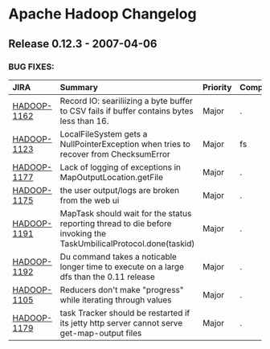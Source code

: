 
<!---
# Licensed to the Apache Software Foundation (ASF) under one
# or more contributor license agreements.  See the NOTICE file
# distributed with this work for additional information
# regarding copyright ownership.  The ASF licenses this file
# to you under the Apache License, Version 2.0 (the
# "License"); you may not use this file except in compliance
# with the License.  You may obtain a copy of the License at
#
#     http://www.apache.org/licenses/LICENSE-2.0
#
# Unless required by applicable law or agreed to in writing, software
# distributed under the License is distributed on an "AS IS" BASIS,
# WITHOUT WARRANTIES OR CONDITIONS OF ANY KIND, either express or implied.
# See the License for the specific language governing permissions and
# limitations under the License.
-->
# Apache Hadoop Changelog

## Release 0.12.3 - 2007-04-06



### BUG FIXES:

| JIRA | Summary | Priority | Component | Reporter | Contributor |
|:---- |:---- | :--- |:---- |:---- |:---- |
| [HADOOP-1162](https://issues.apache.org/jira/browse/HADOOP-1162) | Record IO: seariliizing a byte buffer to CSV fails if buffer contains bytes less than 16. |  Major | . | David Bowen | Milind Bhandarkar |
| [HADOOP-1123](https://issues.apache.org/jira/browse/HADOOP-1123) | LocalFileSystem gets a NullPointerException when tries to recover from ChecksumError |  Major | fs | Hairong Kuang | Hairong Kuang |
| [HADOOP-1177](https://issues.apache.org/jira/browse/HADOOP-1177) | Lack of logging of exceptions in MapOutputLocation.getFile |  Major | . | Owen O'Malley | Devaraj Das |
| [HADOOP-1175](https://issues.apache.org/jira/browse/HADOOP-1175) | the user output/logs are broken from the web ui |  Major | . | Owen O'Malley | Arun C Murthy |
| [HADOOP-1191](https://issues.apache.org/jira/browse/HADOOP-1191) | MapTask should wait for the status reporting thread to die before invoking the TaskUmbilicalProtocol.done(taskid) |  Major | . | Devaraj Das | Doug Cutting |
| [HADOOP-1192](https://issues.apache.org/jira/browse/HADOOP-1192) | Du command takes a noticable longer time to execute on a large dfs than the 0.11 release |  Major | . | Hairong Kuang | Hairong Kuang |
| [HADOOP-1105](https://issues.apache.org/jira/browse/HADOOP-1105) | Reducers don't make "progress" while iterating through values |  Major | . | Owen O'Malley | Owen O'Malley |
| [HADOOP-1179](https://issues.apache.org/jira/browse/HADOOP-1179) | task Tracker should be restarted if its jetty http server cannot serve get-map-output files |  Major | . | Runping Qi | Devaraj Das |


